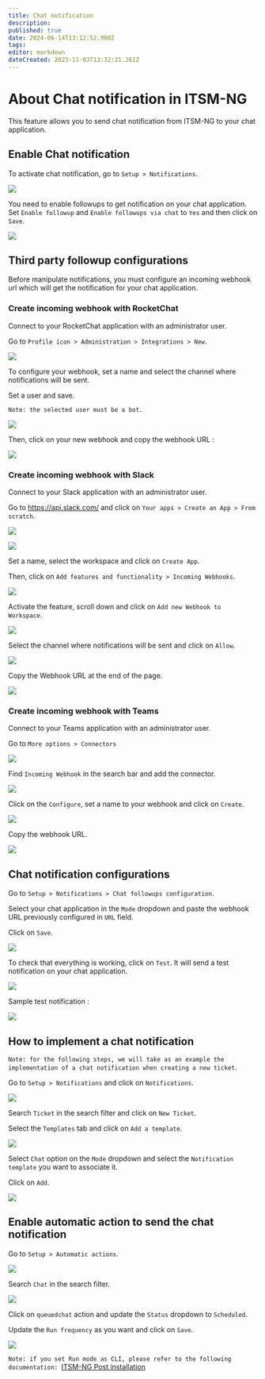 ```yaml
---
title: Chat notification
description: 
published: true
date: 2024-06-14T13:12:52.900Z
tags: 
editor: markdown
dateCreated: 2023-11-03T13:32:21.261Z
---
```


# About Chat notification in ITSM-NG

This feature allows you to send chat notification from ITSM-NG to your chat application.

## Enable Chat notification

To activate chat notification, go to `Setup > Notifications`.

![](/chat-notification/chat-notification_goto.png)

You need to enable followups to get notification on your chat application.
Set `Enable followup` and `Enable followups via chat` to `Yes` and then click on `Save`.

![](/chat-notification/chat-notification_config_2.png)


## Third party followup configurations

Before manipulate notifications, you must configure an incoming webhook url which will get the notification for your chat application.

### Create incoming webhook with RocketChat

Connect to your RocketChat application with an administrator user.

Go to `Profile icon > Administration > Integrations > New`.

![](/chat-notification/chat-notification_rocket_chat_webhook.png)

To configure your webhook, set a name and select the channel where notifications will be sent.

Set a user and save.

`Note: the selected user must be a bot.`

![](/chat-notification/chat-notification_rocket_chat_webhook_2.png)

Then, click on your new webhook and copy the webhook URL : 

![](/chat-notification/chat-notification_rocket_chat_webhook_3.png)


### Create incoming webhook with Slack

Connect to your Slack application with an administrator user.

Go to https://api.slack.com/ and click on `Your apps > Create an App > From scratch`.

![](/chat-notification/chat-notification_slack_webhook.png)

![](/chat-notification/chat-notification_slack_webhook_2.png)

Set a name, select the workspace and click on `Create App`.

Then, click on `Add features and functionality > Incoming Webhooks`.

![](/chat-notification/chat-notification_slack_webhook_3.png)

Activate the feature, scroll down and click on `Add new Webhook to Workspace`.

![](/chat-notification/chat-notification_slack_webhook_4.png)

Select the channel where notifications will be sent and click on `Allow`.

![](/chat-notification/chat-notification_slack_webhook_5.png)

Copy the Webhook URL at the end of the page.

![](/chat-notification/chat-notification_slack_webhook_6.png)


### Create incoming webhook with Teams

Connect to your Teams application with an administrator user.

Go to `More options > Connectors`

![](/chat-notification/chat-notification_teams_webhook.png)

Find `Incoming Webhook` in the search bar and add the connector.

![](/chat-notification/chat-notification_teams_webhook_2.png)

Click on the `Configure`, set a name to your webhook and click on `Create`.

![](/chat-notification/chat-notification_teams_webhook_3.png)

Copy the webhook URL.

![](/chat-notification/chat-notification_teams_webhook_4.png)


## Chat notification configurations

Go to `Setup > Notifications > Chat followups configuration`.

Select your chat application in the `Mode` dropdown and paste the webhook URL previously configured in `URL` field.

Click on `Save`.

![](/chat-notification/chat-notification_rocket_chat_add_webhook.png)

To check that everything is working, click on `Test`. It will send a test notification on your chat application.

![](/chat-notification/chat-notification_rocket_chat_add_webhook_2.png)

Sample test notification :

![](/chat-notification/chat-notification_rocket_chat_add_webhook_3.png)

## How to implement a chat notification

`Note: for the following steps, we will take as an example the implementation of a chat notification when creating a new ticket`.

Go to `Setup > Notifications` and click on `Notifications`.

![](/chat-notification/chat-notification_add_notification.png)

Search `Ticket` in the search filter and click on `New Ticket`.

Select the `Templates` tab and click on `Add a template`.

![](/chat-notification/chat-notification_add_notification_4.png)

Select `Chat` option on the `Mode` dropdown and select the `Notification template` you want to associate it.

Click on `Add`.

![](/chat-notification/chat-notification_add_notification_5.png)

## Enable automatic action to send the chat notification

Go to `Setup > Automatic actions`.

![](/chat-notification/chat-notification_enable_automatic_action.png)

Search `Chat` in the search filter.

![](/chat-notification/chat-notification_enable_automatic_action_2.png)

Click on `queuedchat` action and update the `Status` dropdown to `Scheduled`.

Update the `Run frequency` as you want and click on `Save`.

![](/chat-notification/chat-notification_enable_automatic_action_3.png)

`Note: if you set Run mode as CLI, please refer to the following documentation: `[ITSM-NG Post installation](../post-install.md)
